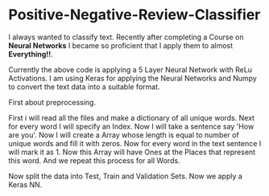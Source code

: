 # Positive-Negative-Review-Classifier
I always wanted to classify text. Recently after completing a Course on **Neural Networks** I became so proficient that I apply them to almost **Everything!!**.

Currently the above code is applying a 5 Layer Neural Network with ReLu Activations. I am using Keras for applying the Neural Networks and Numpy to convert the text data into a suitable format. 

First about preprocessing.

First i will read all the files and make a dictionary of all unique words. Next for every word I will specify an Index. Now I will take a sentence say 'How are you'. Now I will create a Array whose length is equal to number of unique words and fill it with zeros. Now for every word in the text sentence I will mark it as 1. Now this Array will have Ones at the Places that represent this word. And we repeat this process for all Words.

Now split the data into Test, Train and Validation Sets. Now we apply a Keras NN.
